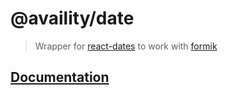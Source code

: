 # @availity/date

> Wrapper for [react-dates](https://github.com/airbnb/react-dates) to work with [formik](https://github.com/jaredpalmer/formik)

## [Documentation](https://availity.github.io/availity-react/form/date/index)
